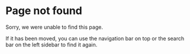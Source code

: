 # Page not found

Sorry, we were unable to find this page.

If it has been moved, you can use the navigation bar
on top or the search bar on the left sidebar to find it again.
